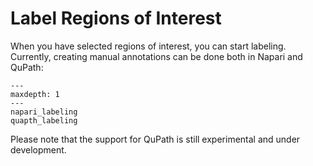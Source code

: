 # Label Regions of Interest
When you have selected regions of interest, you can start labeling. Currently, creating manual annotations can be done both in Napari and QuPath:
```{toctree}
---
maxdepth: 1
---
napari_labeling
quapth_labeling
```

Please note that the support for QuPath is still experimental and under development.




